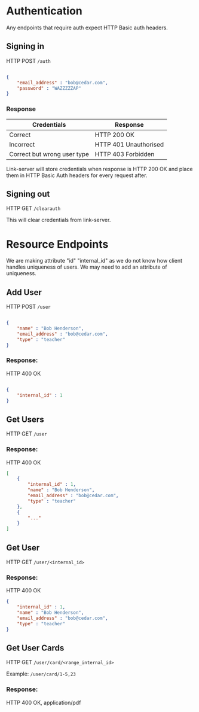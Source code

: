 # Authentication

Any endpoints that require auth expect HTTP Basic auth headers.

## Signing in

HTTP POST `/auth`

```JSON

{
    "email_address" : "bob@cedar.com",
    "password" : "WAZZZZZAP"
}
```

### Response

Credentials                     | Response
--------------------------------|----------------------
Correct                         | HTTP 200 OK
Incorrect                       | HTTP 401 Unauthorised
Correct but wrong user type     | HTTP 403 Forbidden

Link-server will store credentials when response is HTTP 200 OK and place them in HTTP Basic Auth headers for every request after.

## Signing out

HTTP GET `/clearauth`

This will clear credentials from link-server.

# Resource Endpoints

We are making attribute "id" "internal_id" as we do not know how client handles uniqueness of users. We may need to add an attribute of uniqueness.

## Add User

HTTP POST `/user`

```JSON

{
    "name" : "Bob Henderson",
    "email_address" : "bob@cedar.com",
    "type" : "teacher"
}
```

### Response:

HTTP 400 OK

```JSON

{
    "internal_id" : 1
}
```

## Get Users

HTTP GET `/user`

### Response:

HTTP 400 OK

```JSON
[
    {
        "internal_id" : 1,
        "name" : "Bob Henderson",
        "email_address" : "bob@cedar.com",
        "type" : "teacher"
    },
    { 
        "..."
    }
]
```

## Get User

HTTP GET `/user/<internal_id>`

### Response:

HTTP 400 OK

```JSON
{
    "internal_id" : 1,
    "name" : "Bob Henderson",
    "email_address" : "bob@cedar.com",
    "type" : "teacher"
}
```



## Get User Cards

HTTP GET `/user/card/<range_internal_id>`

Example: `/user/card/1-5,23`

### Response:

HTTP 400 OK, application/pdf
